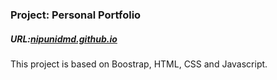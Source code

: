 
<h3>Project: Personal Portfolio</h3> 
<h5>URL:<a href="https://nipunidmd.github.io">nipunidmd.github.io</a></h5> 
<p> This project is based on Boostrap, HTML, CSS and Javascript.</p>
